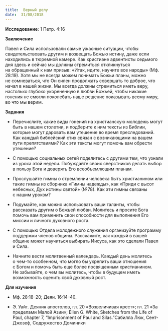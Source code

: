 ```yaml
---
title:  Верный делу
date:  31/08/2018
---
```


**Исследование**: 1 Петр. 4:16

**Заключение**

Павел и Сила использовали самые ужасные ситуации, чтобы свидетельствовать другим и возвещать Божью истину, даже если находились в тюремной камере. Как христиане адвентисты седьмого дня здесь и сейчас мы должны стремиться откликнуться на обращенный к нам призыв: «Итак, идите, научите все народы» (Мф. 28:19). Хотя мы не всегда можем понимать Божьи планы, можно не сомневаться, что Он силен продолжать совершать то доброе, что начал в нашей жизни. Мы всегда должны стремиться иметь веру, настолько глубоко укорененную в любви Божьей, чтобы никакие гонения не смогли поколебать наше решение показывать всему миру, во что мы верим.

**Задания**

- Перечислите, какие виды гонений на христианскую молодежь могут быть в нашем столетии, и подберите к ним тексты из Библии, которые могут даровать вам утешение во время преследований. Как каждый библейский стих связан с возникающими на вашем пути препятствиями? Как эти тексты могут помочь вам обрести утешение?

- С помощью социальных сетей поделитесь с другими тем, что узнали из урока этой недели. Побуждайте своих сверстников делать выбор в пользу Бога и доверять Его всеобъемлющим планам.

- Прослушайте гимны о стремлении человека быть христианином или такие гимны из сборника «Гимны надежды», как «Приди с высот небесных, Дух истины святой» (№78). Как эти гимны связаны с нашим уроком?

- Подумайте, как можно использовать ваши таланты, чтобы рассказать другим о Божьей любви. Молитесь и просите Бога помочь вам применить свои способности для выполнения Его миссии и личного духовного роста.

- С помощью Отдела молодежного служения организуйте программу поддержки членов общины. Расскажите, как каждый в вашей общине может научиться выбирать Иисуса, как это сделали Павел и Сила.

- Начните вести молитвенный календарь. Каждый день молитесь о чем-то особенном, что могло бы укрепить ваши отношения с Богом и помочь быть еще более посвященным христианином. Не забывайте, о чем вы молитесь, чтобы в будущем иметь возможность оценить свой духовный рост.

**Для изучения**

- Мф. 28:18–20; Деян. 16:14–40.

- Э. Уайт. Деяния апостолов, гл. 20 «Возвеличивая крест»; гл. 21 «За пределами Малой Азии»; Ellen G. White, Sketches from the Life of Paul, chapter 7, “Imprisonment of Paul and Silas.”Сабилла Люк, Сент-Джозеф, Содружество Доминики